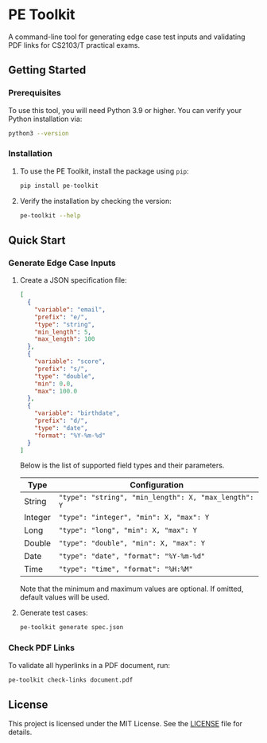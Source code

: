 # PE Toolkit

A command-line tool for generating edge case test inputs and validating PDF links for CS2103/T practical exams.

## Getting Started

### Prerequisites

To use this tool, you will need Python 3.9 or higher. You can verify your Python installation via:

```bash
python3 --version
```

### Installation

1. To use the PE Toolkit, install the package using `pip`:

   ```bash
   pip install pe-toolkit
   ```

2. Verify the installation by checking the version:

   ```bash
   pe-toolkit --help
   ```

## Quick Start

### Generate Edge Case Inputs

1. Create a JSON specification file:

   ```json
   [
     {
       "variable": "email",
       "prefix": "e/",
       "type": "string",
       "min_length": 5,
       "max_length": 100
     },
     {
       "variable": "score",
       "prefix": "s/",
       "type": "double",
       "min": 0.0,
       "max": 100.0
     },
     {
       "variable": "birthdate",
       "prefix": "d/",
       "type": "date",
       "format": "%Y-%m-%d"
     }
   ]
   ```

   Below is the list of supported field types and their parameters.

   | Type    | Configuration                                        |
   | ------- | ---------------------------------------------------- |
   | String  | `"type": "string", "min_length": X, "max_length": Y` |
   | Integer | `"type": "integer", "min": X, "max": Y`              |
   | Long    | `"type": "long", "min": X, "max": Y`                 |
   | Double  | `"type": "double", "min": X, "max": Y`               |
   | Date    | `"type": "date", "format": "%Y-%m-%d"`               |
   | Time    | `"type": "time", "format": "%H:%M"`                  |

   Note that the minimum and maximum values are optional. If omitted, default values will be used.

2. Generate test cases:

   ```bash
   pe-toolkit generate spec.json
   ```

### Check PDF Links

To validate all hyperlinks in a PDF document, run:

```bash
pe-toolkit check-links document.pdf
```

## License

This project is licensed under the MIT License. See the [LICENSE](LICENSE) file for details.
